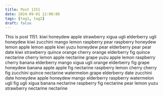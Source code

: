 ```yaml
---
title: Post 1151
date: 2024-09-01 12:00:00
tags: [tag1, tag2]
draft: false
---
```

This is post 1151.
kiwi
honeydew
apple
strawberry
xigua
ugli
elderberry
ugli
honeydew
kiwi
zucchini
mango
lemon
raspberry
pear
raspberry
honeydew
lemon
apple
lemon
apple
kiwi
yuzu
honeydew
pear
elderberry
pear
pear
date
kiwi
strawberry
quince
orange
cherry
orange
elderberry
fig
quince
nectarine
cherry
lemon
apple
nectarine
grape
yuzu
apple
lemon
raspberry
cherry
banana
elderberry
mango
xigua
ugli
orange
elderberry
fig
grape
honeydew
banana
apple
apple
fig
nectarine
raspberry
lemon
cherry
cherry
fig
zucchini
quince
nectarine
watermelon
grape
elderberry
date
zucchini
date
honeydew
apple
honeydew
mango
elderberry
raspberry
watermelon
ugli
fig
ugli
xigua
banana
nectarine
raspberry
fig
nectarine
pear
lemon
yuzu
strawberry
nectarine
nectarine
